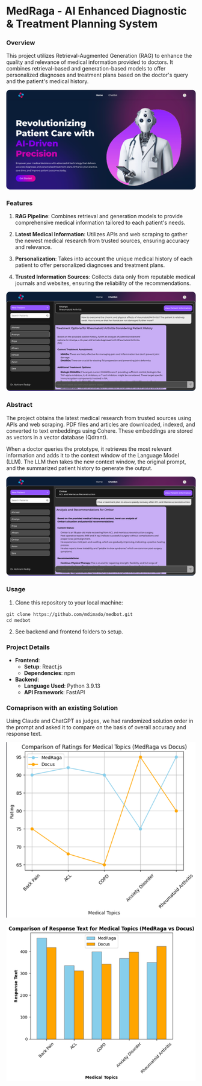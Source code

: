 MedRaga - AI Enhanced Diagnostic & Treatment Planning System
===================================================

### Overview

This project utilizes Retrieval-Augmented Generation (RAG) to enhance the quality and relevance of medical information provided to doctors. It combines retrieval-based and generation-based models to offer personalized diagnoses and treatment plans based on the doctor's query and the patient's medical history.

![Home](https://raw.githubusercontent.com/omkar-334/MedRaga/main/assets/image0.png)

### Features

1.  **RAG Pipeline**: Combines retrieval and generation models to provide comprehensive medical information tailored to each patient's needs.

2.  **Latest Medical Information**: Utilizes APIs and web scraping to gather the newest medical research from trusted sources, ensuring accuracy and relevance.

3.  **Personalization**: Takes into account the unique medical history of each patient to offer personalized diagnoses and treatment plans.

4.  **Trusted Information Sources**: Collects data only from reputable medical journals and websites, ensuring the reliability of the recommendations.
  
![Query 1](https://raw.githubusercontent.com/omkar-334/MedRaga/main/assets/image1.png)

### Abstract

The project obtains the latest medical research from trusted sources using APIs and web scraping. PDF files and articles are downloaded, indexed, and converted to text embeddings using Cohere. These embeddings are stored as vectors in a vector database (Qdrant).

When a doctor queries the prototype, it retrieves the most relevant information and adds it to the context window of the Language Model (LLM). The LLM then takes the new context window, the original prompt, and the summarized patient history to generate the output.

![Query 2](https://raw.githubusercontent.com/omkar-334/MedRaga/main/assets/image2.png)


### Usage

1. Clone this repository to your local machine:

  ```
  git clone https://github.com/mdimado/medbot.git
  cd medbot
  ```
2. See backend and frontend folders to setup.

### Project Details

-   **Frontend**:
    -   **Setup**: React.js
    -   **Dependencies**: npm
-   **Backend**:
    -   **Language Used**: Python 3.9.13
    -   **API Framework**: FastAPI

### Comaprison with an existing Solution
Using Claude and ChatGPT as judges, we had randomized solution order in the prompt and asked it to compare on the basis of overall accuracy and response text.

![Ratings Comparison](https://raw.githubusercontent.com/omkar-334/MedRaga/main/assets/ratings.png)  

![Response Text Comparison](https://raw.githubusercontent.com/omkar-334/MedRaga/main/assets/reponse_text.png)  
    

    
